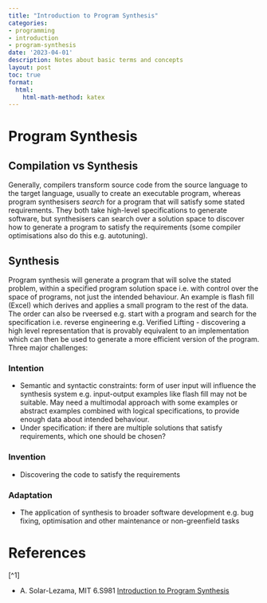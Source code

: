 ```yaml
---
title: "Introduction to Program Synthesis"
categories:
- programming
- introduction
- program-synthesis
date: '2023-04-01'
description: Notes about basic terms and concepts
layout: post
toc: true
format:
  html:
    html-math-method: katex
---
```


# Program Synthesis

## Compilation vs Synthesis
  Generally, compilers transform source code from the source language to the target language, usually to create an executable program, whereas program synthesisers *search* for a program that will satisfy some stated requirements. They both take high-level specifications to generate software, but synthesisers can search over a solution space to discover how to generate a program to satisfy the requirements (some compiler optimisations also do this e.g. autotuning).
## Synthesis
  Program synthesis will generate a program that will solve the stated problem, within a specified program solution space i.e. with control over the space of programs, not just the intended behaviour. An example is flash fill (Excel) which derives and applies a small program to the rest of the data.
  The order can also be rveersed e.g. start with a program and search for the specification i.e. reverse engineering e.g. Verified Lifting - discovering a high level representation that is provably equivalent to an implementation which can then be used to generate a more efficient version of the program.
  Three major challenges:
  ### Intention
  - Semantic and syntactic constraints: form of user input will influence the synthesis system e.g. input-output examples like flash fill may not be suitable. May need a multimodal approach with some examples or abstract examples combined with logical specifications, to provide enough data about intended behaviour. 
  - Under specification: if there are multiple solutions that satisfy requirements, which one should be chosen?
  ### Invention
  - Discovering the code to satisfy the requirements
  ### Adaptation
  - The application of synthesis to broader software development e.g. bug fixing, optimisation and other maintenance or non-greenfield tasks

# References

[^1] 

- A. Solar-Lezama, MIT 6.S981 <a href="https://people.csail.mit.edu/asolar/SynthesisCourse/index.htm">Introduction to Program Synthesis</a>
  

